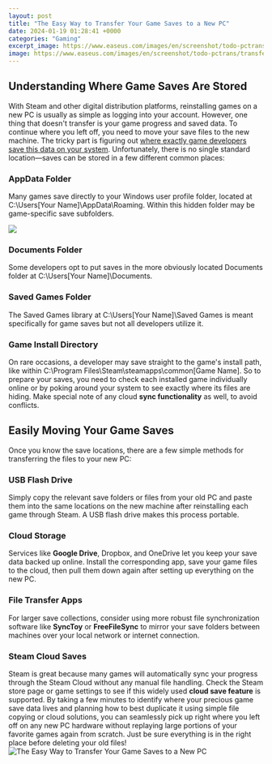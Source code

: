 ```yaml
---
layout: post
title: "The Easy Way to Transfer Your Game Saves to a New PC"
date: 2024-01-19 01:28:41 +0000
categories: "Gaming"
excerpt_image: https://www.easeus.com/images/en/screenshot/todo-pctrans/transfer-steam-games-from-pc-to-pc-8.png
image: https://www.easeus.com/images/en/screenshot/todo-pctrans/transfer-steam-games-from-pc-to-pc-8.png
---
```


## Understanding Where Game Saves Are Stored
With Steam and other digital distribution platforms, reinstalling games on a new PC is usually as simple as logging into your account. However, one thing that doesn't transfer is your game progress and saved data. To continue where you left off, you need to move your save files to the new machine. 
The tricky part is figuring out [where exactly game developers save this data on your system](https://store.fi.io.vn/funny-its-a-doberman-not-shark-dog-owner). Unfortunately, there is no single standard location—saves can be stored in a few different common places:
### AppData Folder
Many games save directly to your Windows user profile folder, located at C:\Users\[Your Name]\AppData\Roaming. Within this hidden folder may be game-specific save subfolders.

![](https://www.easeus.com/images/en/screenshot/todo-pctrans/pc-to-pc-2.png)
### Documents Folder  
Some developers opt to put saves in the more obviously located Documents folder at C:\Users\[Your Name]\Documents.
### Saved Games Folder
The Saved Games library at C:\Users\[Your Name]\Saved Games is meant specifically for game saves but not all developers utilize it.
### Game Install Directory
On rare occasions, a developer may save straight to the game's install path, like within C:\Program Files\Steam\steamapps\common\[Game Name].
So to prepare your saves, you need to check each installed game individually online or by poking around your system to see exactly where its files are hiding. Make special note of any cloud **sync functionality** as well, to avoid conflicts.
## Easily Moving Your Game Saves 
Once you know the save locations, there are a few simple methods for transferring the files to your new PC:
### USB Flash Drive
Simply copy the relevant save folders or files from your old PC and paste them into the same locations on the new machine after reinstalling each game through Steam. A USB flash drive makes this process portable.
### Cloud Storage 
Services like **Google Drive**, Dropbox, and OneDrive let you keep your save data backed up online. Install the corresponding app, save your game files to the cloud, then pull them down again after setting up everything on the new PC.
### File Transfer Apps
For larger save collections, consider using more robust file synchronization software like **SyncToy** or **FreeFileSync** to mirror your save folders between machines over your local network or internet connection.
### Steam Cloud Saves
Steam is great because many games will automatically sync your progress through the Steam Cloud without any manual file handling. Check the Steam store page or game settings to see if this widely used **cloud save feature** is supported.
By taking a few minutes to identify where your precious game save data lives and planning how to best duplicate it using simple file copying or cloud solutions, you can seamlessly pick up right where you left off on any new PC hardware without replaying large portions of your favorite games again from scratch. Just be sure everything is in the right place before deleting your old files!
![The Easy Way to Transfer Your Game Saves to a New PC](https://www.easeus.com/images/en/screenshot/todo-pctrans/transfer-steam-games-from-pc-to-pc-8.png)